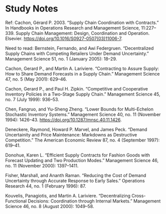 # Study Notes
Ref: 
Cachon, Gérard P. 2003. “Supply Chain Coordination with Contracts.” In Handbooks in Operations Research and Management Science, 11:227–339. Supply Chain Management: Design, Coordination and Operation. Elsevier. https://doi.org/10.1016/S0927-0507(03)11006-7.

<!-- Paper to be read in detail:
- [ ] van Mieghem 1999
- [ ] Cachon and Lariviere 2001, compliance regiems
- [ ] Lariveire and Porteus 2001
- [ ] Spengler 1950, double marginalization -->

Need to read:
Bernstein, Fernando, and Awi Federgruen. “Decentralized Supply Chains with Competing Retailers Under Demand Uncertainty.” Management Science 51, no. 1 (January 2005): 18–29.

Cachon, Gerard P., and Martin A. Lariviere. “Contracting to Assure Supply: How to Share Demand Forecasts in a Supply Chain.” Management Science 47, no. 5 (May 2001): 629–46.

Cachon, Gerard P., and Paul H. Zipkin. “Competitive and Cooperative Inventory Policies in a Two-Stage Supply Chain.” Management Science 45, no. 7 (July 1999): 936–53.

Chen, Fangruo, and Yu-Sheng Zheng. “Lower Bounds for Multi-Echelon Stochastic Inventory Systems.” Management Science 40, no. 11 (November 1994): 1426–43. https://doi.org/10.1287/mnsc.40.11.1426.

Deneckere, Raymond, Howard P. Marvel, and James Peck. “Demand Uncertainity and Price Maintenance: Markdowns as Destructive Competition.” The American Economic Review 87, no. 4 (September 1997): 619–41.

Donohue, Karen L. “Efficient Supply Contracts for Fashion Goods with Forecast Updating and Two Production Modes.” Management Science 46, no. 11 (November 2000): 1397–1411.

Fisher, Marshall, and Ananth Raman. “Reducing the Cost of Demand Uncertainty through Accurate Response to Early Sales.” Operations Research 44, no. 1 (February 1996): 87.

Kouvelis, Panagiotis, and Martin A. Lariviere. “Decentralizing Cross-Functional Decisions: Coordination through Internal Markets.” Management Science 46, no. 8 (August 2000): 1049–58.

